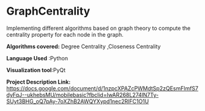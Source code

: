 # GraphCentrality
Implementing different algorithms based on graph theory to compute the centrality property for each node in the graph. 

**Algorithms covered:**
 Degree Centrality ,Closeness Centrality

**Language Used** :Python

**Visualization tool**:PyQt

**Project Description Link:**
https://docs.google.com/document/d/1nzpcXPAZcPWMdtSp2zQEsmFlmfS7dyFqJ--ukhebsMU/mobilebasic?fbclid=IwAR268L274lN7Ty-SUyt3BHG_oQ7pAy-7oXZhB2AWQYXypd1nec2RlFC1O1U
